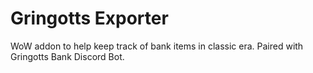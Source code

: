 # Gringotts Exporter

WoW addon to help keep track of bank items in classic era. Paired with Gringotts Bank Discord Bot.